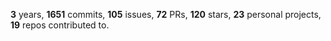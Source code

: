 **3** years, **1651** commits, **105** issues, **72** PRs, **120** stars, **23** personal projects, **19** repos contributed to.
